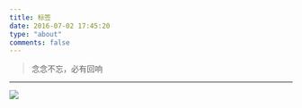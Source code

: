```yaml
---
title: 标签
date: 2016-07-02 17:45:20
type: "about"
comments: false 
---
```

<blockquote class="blockquote-center">念念不忘，必有回响</blockquote>
<hr>

![](http://o768r1c9k.bkt.clouddn.com/Gryffin%20Remix.png)
